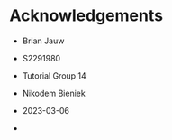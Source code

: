 # Acknowledgements #

- Brian Jauw
- S2291980
- Tutorial Group 14
- Nikodem Bieniek
- 2023-03-06


- 